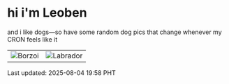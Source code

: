 # hi i'm Leoben

and i like dogs—so have some random dog pics that change whenever my CRON feels like it

|  |  |
|--------|----------|
| ![Borzoi](https://random-dog-vercel.vercel.app/api/random-borzoi?v=1754308692) | ![Labrador](https://random-dog-vercel.vercel.app/api/random-labrador?v=1754308692) |

Last updated: 2025-08-04 19:58 PHT
